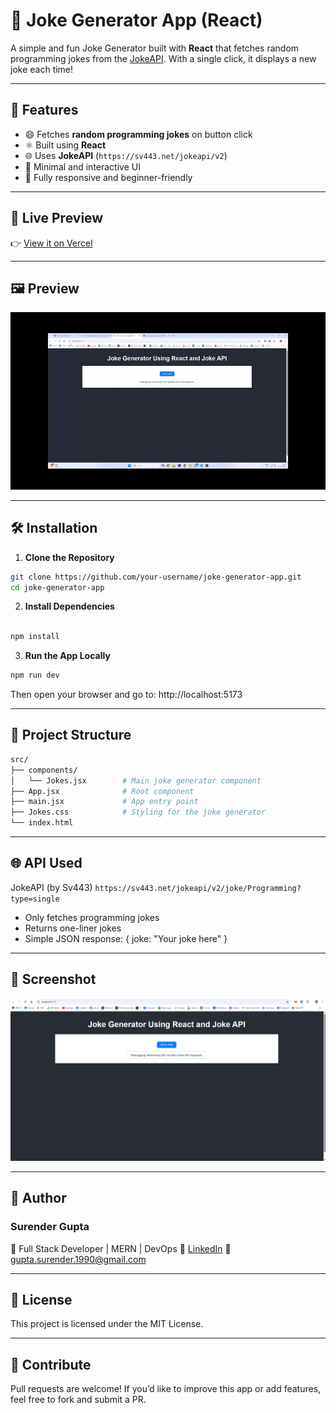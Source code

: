 # 🤣 Joke Generator App (React)

A simple and fun Joke Generator built with **React** that fetches random programming jokes from the [JokeAPI](https://jokeapi.dev/). With a single click, it displays a new joke each time!

---

## 🚀 Features

- 😄 Fetches **random programming jokes** on button click
- ⚛️ Built using **React**
- 🌐 Uses **JokeAPI** (`https://sv443.net/jokeapi/v2`)
- 🎯 Minimal and interactive UI
- 📱 Fully responsive and beginner-friendly

---

## 🚀 Live Preview

👉 [View it on Vercel](https://react-joke-generator-kappa.vercel.app/)

---

## 🖼️ Preview

![Joke Generator Preview](/public/joke-previews.gif)

---

## 🛠️ Installation

1. **Clone the Repository**

```bash
git clone https://github.com/your-username/joke-generator-app.git
cd joke-generator-app
```

2. **Install Dependencies**

```bash

npm install

```

3. **Run the App Locally**

```bash
npm run dev
```

Then open your browser and go to: http://localhost:5173

---

## 📁 Project Structure

```bash
src/
├── components/
│   └── Jokes.jsx        # Main joke generator component
├── App.jsx              # Root component
├── main.jsx             # App entry point
├── Jokes.css            # Styling for the joke generator
└── index.html
```

---

## 🌐 API Used
JokeAPI (by Sv443) 
`https://sv443.net/jokeapi/v2/joke/Programming?type=single`

- Only fetches programming jokes
- Returns one-liner jokes
- Simple JSON response: { joke: "Your joke here" }

---

## 📸 Screenshot

![Screenshot of the Joke Generator App](/public/image.png)

---

## 🙋 Author
### Surender Gupta
💼 Full Stack Developer | MERN | DevOps
🔗 [LinkedIn](https://www.linkedin.com/in/surender-gupta/)
📧 [gupta.surender.1990@gmail.com](mailto:gupta.surender.1990@gmail.com)

---

## 📄 License
This project is licensed under the MIT License.

---

## 🙌 Contribute
Pull requests are welcome! If you’d like to improve this app or add features, feel free to fork and submit a PR.